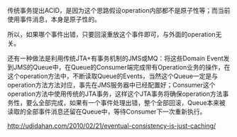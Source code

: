 



传统事务提出ACID，是因为这个思路假设operation内部都不是原子性等；而当前使用事件消息，本身是原子性的。

所以，如果哪个事件出错，只要回滚重放这个事件即可，与外面的operation无关。

还有一种做法是利用传统JTA+有事务机制的JMS或MQ：将这些Domain Event发到JMS的Queue中，在Queue的Consumer端完成带有Operation业务的操作，在这个operation方法中，不断读取Queue的Events，当然这个Queue一定是与operation方法方法对应，事先在JMS服务器中已经配置好；Consumer这个operation方法中使用传统的JTA事务，这样这个JTA事务将确保operation方法事务性，要么全部完成，如果有一个事件处理出错，整个全部回滚，Queue本来被读取的全部事件消息还留在Queue中，等待Consumer下一次重新执行。




http://udidahan.com/2010/02/21/eventual-consistency-is-just-caching/















